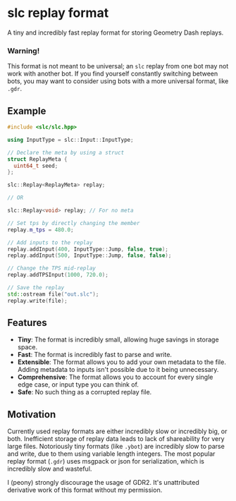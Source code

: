 # slc replay format

A tiny and incredibly fast replay format for storing Geometry Dash replays.

### Warning!

This format is not meant to be universal; an `slc` replay from one bot may not work with another bot. If you find yourself constantly switching between bots, you may want to consider using bots with a more universal format, like `.gdr`.

## Example

```cpp
#include <slc/slc.hpp>

using InputType = slc::Input::InputType;

// Declare the meta by using a struct
struct ReplayMeta {
  uint64_t seed;
};

slc::Replay<ReplayMeta> replay;

// OR

slc::Replay<void> replay; // For no meta

// Set tps by directly changing the member
replay.m_tps = 480.0;

// Add inputs to the replay
replay.addInput(400, InputType::Jump, false, true);
replay.addInput(500, InputType::Jump, false, false);

// Change the TPS mid-replay
replay.addTPSInput(1000, 720.0);

// Save the replay
std::ostream file("out.slc");
replay.write(file);
```

## Features

- **Tiny**: The format is incredibly small, allowing huge savings in storage space.
- **Fast**: The format is incredibly fast to parse and write.
- **Extensible**: The format allows you to add your own metadata to the file. Adding metadata to inputs isn't possible due to it being unnecessary.
- **Comprehensive**: The format allows you to account for every single edge case, or input type you can think of.
- **Safe**: No such thing as a corrupted replay file.

## Motivation

Currently used replay formats are either incredibly slow or incredibly big, or both. Inefficient storage of replay data leads to lack of shareability
for very large files. Notoriously tiny formats (like `.ybot`) are incredibly slow to parse and write, due to them using variable length integers. The most popular replay format (`.gdr`) uses msgpack or json for serialization, which is incredibly slow and wasteful.

I (peony) strongly discourage the usage of GDR2. It's unattributed derivative work of this format without my permission.
